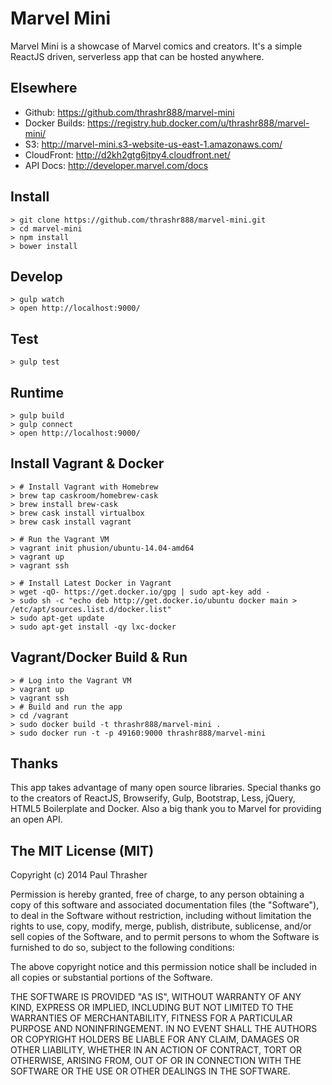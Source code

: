
# Marvel Mini

Marvel Mini is a showcase of Marvel comics and creators. It's a simple ReactJS driven, serverless app that can be hosted anywhere.

## Elsewhere

- Github:        https://github.com/thrashr888/marvel-mini
- Docker Builds: https://registry.hub.docker.com/u/thrashr888/marvel-mini/
- S3:            http://marvel-mini.s3-website-us-east-1.amazonaws.com/
- CloudFront:    http://d2kh2gtg6jtpy4.cloudfront.net/
- API Docs:      http://developer.marvel.com/docs

## Install

    > git clone https://github.com/thrashr888/marvel-mini.git
    > cd marvel-mini
    > npm install
    > bower install

## Develop

    > gulp watch
    > open http://localhost:9000/

## Test

    > gulp test

## Runtime

    > gulp build
    > gulp connect
    > open http://localhost:9000/

## Install Vagrant & Docker

    > # Install Vagrant with Homebrew
    > brew tap caskroom/homebrew-cask
    > brew install brew-cask
    > brew cask install virtualbox
    > brew cask install vagrant

    > # Run the Vagrant VM
    > vagrant init phusion/ubuntu-14.04-amd64
    > vagrant up
    > vagrant ssh

    > # Install Latest Docker in Vagrant
    > wget -qO- https://get.docker.io/gpg | sudo apt-key add -
    > sudo sh -c "echo deb http://get.docker.io/ubuntu docker main > /etc/apt/sources.list.d/docker.list"
    > sudo apt-get update
    > sudo apt-get install -qy lxc-docker

## Vagrant/Docker Build & Run

    > # Log into the Vagrant VM
    > vagrant up
    > vagrant ssh
    > # Build and run the app
    > cd /vagrant
    > sudo docker build -t thrashr888/marvel-mini .
    > sudo docker run -t -p 49160:9000 thrashr888/marvel-mini

## Thanks

This app takes advantage of many open source libraries. Special thanks go to the creators of ReactJS, Browserify, Gulp, Bootstrap, Less, jQuery, HTML5 Boilerplate and Docker. Also a big thank you to Marvel for providing an open API.

## The MIT License (MIT)

Copyright (c) 2014 Paul Thrasher

Permission is hereby granted, free of charge, to any person obtaining a copy
of this software and associated documentation files (the "Software"), to deal
in the Software without restriction, including without limitation the rights
to use, copy, modify, merge, publish, distribute, sublicense, and/or sell
copies of the Software, and to permit persons to whom the Software is
furnished to do so, subject to the following conditions:

The above copyright notice and this permission notice shall be included in
all copies or substantial portions of the Software.

THE SOFTWARE IS PROVIDED "AS IS", WITHOUT WARRANTY OF ANY KIND, EXPRESS OR
IMPLIED, INCLUDING BUT NOT LIMITED TO THE WARRANTIES OF MERCHANTABILITY,
FITNESS FOR A PARTICULAR PURPOSE AND NONINFRINGEMENT. IN NO EVENT SHALL THE
AUTHORS OR COPYRIGHT HOLDERS BE LIABLE FOR ANY CLAIM, DAMAGES OR OTHER
LIABILITY, WHETHER IN AN ACTION OF CONTRACT, TORT OR OTHERWISE, ARISING FROM,
OUT OF OR IN CONNECTION WITH THE SOFTWARE OR THE USE OR OTHER DEALINGS IN
THE SOFTWARE.
